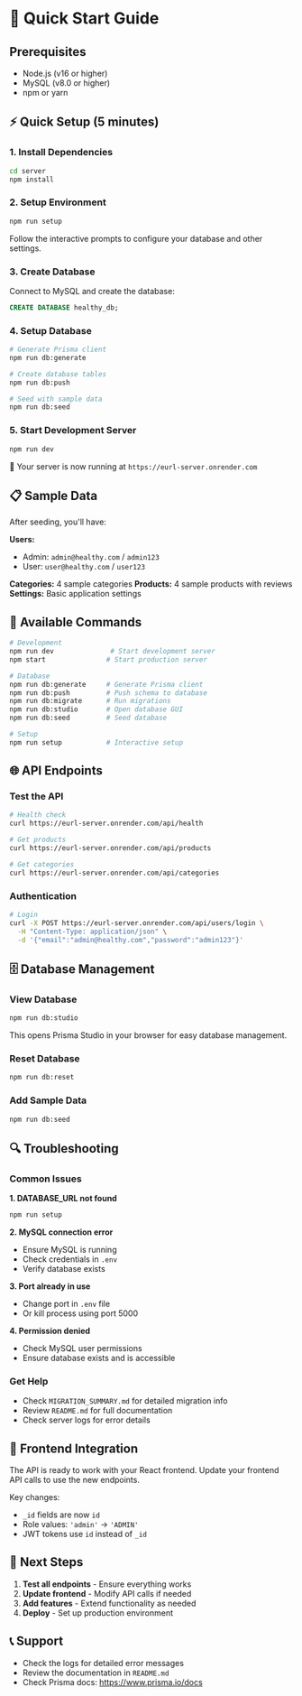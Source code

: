 # 🚀 Quick Start Guide

## Prerequisites
- Node.js (v16 or higher)
- MySQL (v8.0 or higher)
- npm or yarn

## ⚡ Quick Setup (5 minutes)

### 1. Install Dependencies
```bash
cd server
npm install
```

### 2. Setup Environment
```bash
npm run setup
```
Follow the interactive prompts to configure your database and other settings.

### 3. Create Database
Connect to MySQL and create the database:
```sql
CREATE DATABASE healthy_db;
```

### 4. Setup Database
```bash
# Generate Prisma client
npm run db:generate

# Create database tables
npm run db:push

# Seed with sample data
npm run db:seed
```

### 5. Start Development Server
```bash
npm run dev
```

🎉 Your server is now running at `https://eurl-server.onrender.com`

## 📋 Sample Data

After seeding, you'll have:

**Users:**
- Admin: `admin@healthy.com` / `admin123`
- User: `user@healthy.com` / `user123`

**Categories:** 4 sample categories
**Products:** 4 sample products with reviews
**Settings:** Basic application settings

## 🔧 Available Commands

```bash
# Development
npm run dev              # Start development server
npm start               # Start production server

# Database
npm run db:generate     # Generate Prisma client
npm run db:push         # Push schema to database
npm run db:migrate      # Run migrations
npm run db:studio       # Open database GUI
npm run db:seed         # Seed database

# Setup
npm run setup           # Interactive setup
```

## 🌐 API Endpoints

### Test the API
```bash
# Health check
curl https://eurl-server.onrender.com/api/health

# Get products
curl https://eurl-server.onrender.com/api/products

# Get categories
curl https://eurl-server.onrender.com/api/categories
```

### Authentication
```bash
# Login
curl -X POST https://eurl-server.onrender.com/api/users/login \
  -H "Content-Type: application/json" \
  -d '{"email":"admin@healthy.com","password":"admin123"}'
```

## 🗄️ Database Management

### View Database
```bash
npm run db:studio
```
This opens Prisma Studio in your browser for easy database management.

### Reset Database
```bash
npm run db:reset
```

### Add Sample Data
```bash
npm run db:seed
```

## 🔍 Troubleshooting

### Common Issues

**1. DATABASE_URL not found**
```bash
npm run setup
```

**2. MySQL connection error**
- Ensure MySQL is running
- Check credentials in `.env`
- Verify database exists

**3. Port already in use**
- Change port in `.env` file
- Or kill process using port 5000

**4. Permission denied**
- Check MySQL user permissions
- Ensure database exists and is accessible

### Get Help
- Check `MIGRATION_SUMMARY.md` for detailed migration info
- Review `README.md` for full documentation
- Check server logs for error details

## 📱 Frontend Integration

The API is ready to work with your React frontend. Update your frontend API calls to use the new endpoints.

Key changes:
- `_id` fields are now `id`
- Role values: `'admin'` → `'ADMIN'`
- JWT tokens use `id` instead of `_id`

## 🎯 Next Steps

1. **Test all endpoints** - Ensure everything works
2. **Update frontend** - Modify API calls if needed
3. **Add features** - Extend functionality as needed
4. **Deploy** - Set up production environment

## 📞 Support

- Check the logs for detailed error messages
- Review the documentation in `README.md`
- Check Prisma docs: https://www.prisma.io/docs 